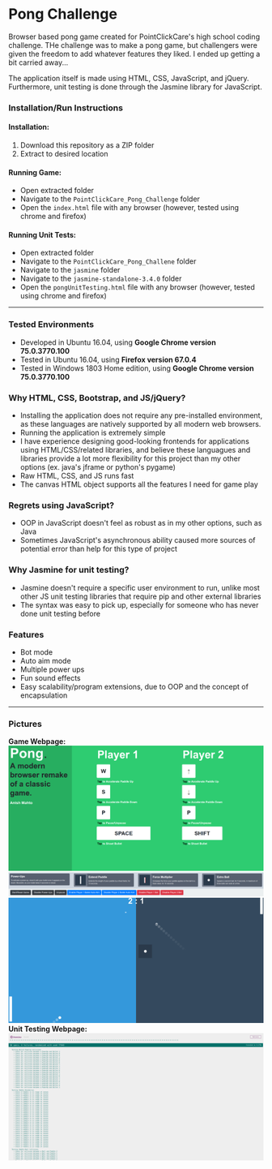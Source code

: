 # Pong Challenge
Browser based pong game created for PointClickCare's high school coding challenge. THe challenge was to make a pong game, but challengers were given the freedom to add whatever features they liked. I ended up getting a bit carried away...

The application itself is made using HTML, CSS, JavaScript, and jQuery. Furthermore, unit testing is done through the Jasmine library for JavaScript.

### Installation/Run Instructions
#### Installation: 
1. Download this repository as a ZIP folder
2. Extract to desired location

#### Running Game:
- Open extracted folder
- Navigate to the `PointClickCare_Pong_Challenge` folder
- Open the `index.html` file with any browser (however, tested using chrome and firefox)

#### Running Unit Tests:
- Open extracted folder
- Navigate to the `PointClickCare_Pong_Challene` folder
- Navigate to the `jasmine` folder
- Navigate to the `jasmine-standalone-3.4.0` folder
- Open the `pongUnitTesting.html` file with any browser (however, tested using chrome and firefox)

_______


### Tested Environments
- Developed in Ubuntu 16.04, using **Google Chrome version 75.0.3770.100**
- Tested in Ubuntu 16.04, using **Firefox version 67.0.4**
- Tested in Windows 1803 Home edition, using **Google Chrome version 75.0.3770.100**

### Why HTML, CSS, Bootstrap, and JS/jQuery?
- Installing the application does not require any pre-installed environment, as these languages are natively supported by all modern web browsers.
- Running the application is extremely simple
- I have experience designing good-looking frontends for applications using HTML/CSS/related libraries, and believe these languagues and libraries provide a lot more flexibility for this project than my other options (ex. java's jframe or python's pygame)
- Raw HTML, CSS, and JS runs fast
- The canvas HTML object supports all the features I need for game play

### Regrets using JavaScript?
- OOP in JavaScript doesn't feel as robust as in my other options, such as Java
- Sometimes JavaScript's asynchronous ability caused more sources of potential error than help for this type of project

### Why Jasmine for unit testing?
- Jasmine doesn't require a specific user environment to run, unlike most other JS unit testing libraries that require pip and other external libraries
- The syntax was easy to pick up, especially for someone who has never done unit testing before

### Features
- Bot mode
- Auto aim mode
- Multiple power ups
- Fun sound effects
- Easy scalability/program extensions, due to OOP and the concept of encapsulation

________

### Pictures

**Game Webpage:**
![](/PointClickCare_Pong_Challenge_Github_Pictures/pongSplashPage.png)
![](/PointClickCare_Pong_Challenge_Github_Pictures/pongMenuBar.png)
![](/PointClickCare_Pong_Challenge_Github_Pictures/pongGamePlay.png)
**Unit Testing Webpage:**
![](/PointClickCare_Pong_Challenge_Github_Pictures/jasminePongUnitTesting.png)
